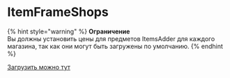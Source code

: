 # ItemFrameShops

{% hint style="warning" %}
**Ограничение**  
Вы должны установить цены для предметов ItemsAdder для каждого магазина, так как они могут быть загружены по умолчанию.
{% endhint %}

[Загрузить можно тут](https://www.spigotmc.org/resources/itemframeshops.4667/)

